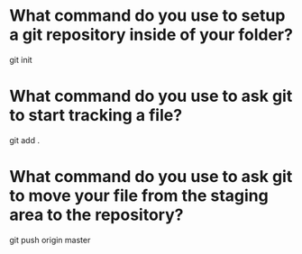 # What command do you use to setup a git repository inside of your folder?
git init

# What command do you use to ask git to start tracking a file?
git add .

# What command do you use to ask git to move your file from the staging area to the repository?
git push origin master
